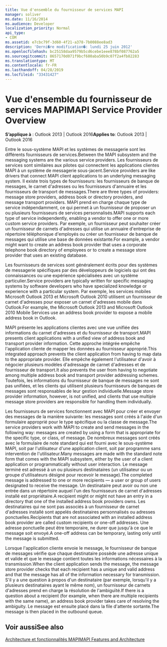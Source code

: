 ```yaml
---
title: Vue d'ensemble du fournisseur de services MAPI
manager: soliver
ms.date: 11/16/2014
ms.audience: Developer
localization_priority: Normal
api_type:
- COM
ms.assetid: e7cbc79f-3d60-4f21-a378-7b0088ee8ad3
description: 'Derni�re modification�: lundi 25 juin 2012'
ms.openlocfilehash: bc25158daa9579b5cd6cebe1eee878bf087762a5
ms.sourcegitcommit: 8657170d071f9bcf680aba50b9c07f2a4fb82283
ms.translationtype: MT
ms.contentlocale: fr-FR
ms.lasthandoff: 04/28/2019
ms.locfileid: "33431427"
---
```

# <a name="mapi-service-provider-overview"></a><span data-ttu-id="998c6-103">Vue d'ensemble du fournisseur de services MAPI</span><span class="sxs-lookup"><span data-stu-id="998c6-103">MAPI Service Provider Overview</span></span>

  
  
<span data-ttu-id="998c6-104">**S’applique à** : Outlook 2013 | Outlook 2016</span><span class="sxs-lookup"><span data-stu-id="998c6-104">**Applies to**: Outlook 2013 | Outlook 2016</span></span> 
  
<span data-ttu-id="998c6-105">Entre le sous-système MAPI et les systèmes de messagerie sont les différents fournisseurs de services.</span><span class="sxs-lookup"><span data-stu-id="998c6-105">Between the MAPI subsystem and the messaging systems are the various service providers.</span></span> <span data-ttu-id="998c6-106">Les fournisseurs de services sont similaires aux pilotes qui connectent les applications clientes MAPI à un système de messagerie sous-jacent.</span><span class="sxs-lookup"><span data-stu-id="998c6-106">Service providers are like drivers that connect MAPI client applications to an underlying messaging system.</span></span> <span data-ttu-id="998c6-107">Il existe trois types de fournisseurs: les fournisseurs de banque de messages, le carnet d'adresses ou les fournisseurs d'annuaire et les fournisseurs de transport de messages.</span><span class="sxs-lookup"><span data-stu-id="998c6-107">There are three types of providers: message store providers, address book or directory providers, and message transport providers.</span></span> <span data-ttu-id="998c6-108">MAPI prend en charge chaque type de service indépendamment, ce qui permet à un fournisseur de proposer un ou plusieurs fournisseurs de services personnalisés.</span><span class="sxs-lookup"><span data-stu-id="998c6-108">MAPI supports each type of service independently, enabling a vendor to offer one or more custom service providers.</span></span> <span data-ttu-id="998c6-109">Par exemple, un fournisseur peut souhaiter créer un fournisseur de carnets d'adresses qui utilise un annuaire d'entreprise de répertoire téléphonique d'employés ou créer un fournisseur de banque de messages qui utilise une base de données existante.</span><span class="sxs-lookup"><span data-stu-id="998c6-109">For example, a vendor might want to create an address book provider that uses a corporate telephone book directory of employees or to create a message store provider that uses an existing database.</span></span>
  
<span data-ttu-id="998c6-110">Les fournisseurs de services sont généralement écrits pour des systèmes de messagerie spécifiques par des développeurs de logiciels qui ont des connaissances ou une expérience spécialisées avec un système particulier.</span><span class="sxs-lookup"><span data-stu-id="998c6-110">Service providers are typically written for specific messaging systems by software developers who have specialized knowledge or experience with a particular system.</span></span> <span data-ttu-id="998c6-111">Par exemple, les services mobiles Microsoft Outlook 2013 et Microsoft Outlook 2010 utilisent un fournisseur de carnet d'adresses pour exposer un carnet d'adresses mobile dans Outlook.</span><span class="sxs-lookup"><span data-stu-id="998c6-111">For example, the Microsoft Outlook 2013 and Microsoft Outlook 2010 Mobile Services use an address book provider to expose a mobile address book in Outlook.</span></span> 
  
<span data-ttu-id="998c6-112">MAPI présente les applications clientes avec une vue unifiée des informations du carnet d'adresses et du fournisseur de transport.</span><span class="sxs-lookup"><span data-stu-id="998c6-112">MAPI presents client applications with a unified view of address book and transport provider information.</span></span> <span data-ttu-id="998c6-113">Cette approche intégrée empêche l'application cliente de mapper les données au fournisseur approprié.</span><span class="sxs-lookup"><span data-stu-id="998c6-113">This integrated approach prevents the client application from having to map data to the appropriate provider.</span></span> <span data-ttu-id="998c6-114">Elle empêche également l'utilisateur d'avoir à négocier plusieurs modèles d'adressage de carnet d'adresses et de fournisseur de transport.</span><span class="sxs-lookup"><span data-stu-id="998c6-114">It also prevents the user from having to negotiate among multiple address book and transport provider addressing schemes.</span></span> <span data-ttu-id="998c6-115">Toutefois, les informations du fournisseur de banque de messages ne sont pas unifiées, et les clients qui utilisent plusieurs fournisseurs de banques de messages sont responsables de leur gestion individuelle.</span><span class="sxs-lookup"><span data-stu-id="998c6-115">Message store provider information, however, is not unified, and clients that use multiple message store providers are responsible for handling them individually.</span></span>
  
<span data-ttu-id="998c6-116">Les fournisseurs de services fonctionnent avec MAPI pour créer et envoyer des messages de la manière suivante: les messages sont créés à l'aide d'un formulaire approprié pour le type spécifique ou la classe de message.</span><span class="sxs-lookup"><span data-stu-id="998c6-116">The service providers work with MAPI to create and send messages in the following way: messages are created by using a form that is appropriate for the specific type, or class, of message.</span></span> <span data-ttu-id="998c6-117">De nombreux messages sont créés avec le formulaire de note standard qui est fourni avec le sous-système MAPI, soit par l'utilisateur d'une application client, soit par programme sans intervention de l'utilisateur.</span><span class="sxs-lookup"><span data-stu-id="998c6-117">Many messages are made with the standard note form that comes with the MAPI subsystem, either by the user of a client application or programmatically without user interaction.</span></span> <span data-ttu-id="998c6-118">Le message terminé est adressé à un ou plusieurs destinataires (un utilisateur ou un groupe d'utilisateurs désigné pour recevoir le message).</span><span class="sxs-lookup"><span data-stu-id="998c6-118">The completed message is addressed to one or more recipients — a user or group of users designated to receive the message.</span></span> <span data-ttu-id="998c6-119">Un destinataire peut avoir ou non une entrée dans un répertoire auquel l'un des fournisseurs de carnet d'adresses installé est propriétaire.</span><span class="sxs-lookup"><span data-stu-id="998c6-119">A recipient might or might not have an entry in a directory that one of the installed address book providers owns.</span></span> <span data-ttu-id="998c6-120">Les destinataires qui ne sont pas associés à un fournisseur de carnet d'adresses installé sont appelés destinataires personnalisés ou adresses ponctuelles.</span><span class="sxs-lookup"><span data-stu-id="998c6-120">Recipients that are not associated with an installed address book provider are called custom recipients or one-off addresses.</span></span> <span data-ttu-id="998c6-121">Une adresse ponctuelle peut être temporaire, ne durer que jusqu'à ce que le message soit envoyé.</span><span class="sxs-lookup"><span data-stu-id="998c6-121">A one-off address can be temporary, lasting only until the message is submitted.</span></span> 
  
<span data-ttu-id="998c6-122">Lorsque l'application cliente envoie le message, le fournisseur de banque de messages vérifie que chaque destinataire possède une adresse unique et valide et que le message contient toutes les informations nécessaires à la transmission.</span><span class="sxs-lookup"><span data-stu-id="998c6-122">When the client application sends the message, the message store provider checks that each recipient has a unique and valid address and that the message has all of the information necessary for transmission.</span></span> <span data-ttu-id="998c6-123">S'il y a une question à propos d'un destinataire (par exemple, lorsqu'il y a plusieurs destinataires ayant le même nom), un fournisseur de carnets d'adresses prend en charge la résolution de l'ambiguïté.</span><span class="sxs-lookup"><span data-stu-id="998c6-123">If there is a question about a recipient (for example, when there are multiple recipients with the same name), an address book provider takes care of resolving the ambiguity.</span></span> <span data-ttu-id="998c6-124">Le message est ensuite placé dans la file d'attente sortante.</span><span class="sxs-lookup"><span data-stu-id="998c6-124">The message is then placed in the outbound queue.</span></span> 
  
## <a name="see-also"></a><span data-ttu-id="998c6-125">Voir aussi</span><span class="sxs-lookup"><span data-stu-id="998c6-125">See also</span></span>



[<span data-ttu-id="998c6-126">Architecture et fonctionnalités MAPI</span><span class="sxs-lookup"><span data-stu-id="998c6-126">MAPI Features and Architecture</span></span>](mapi-features-and-architecture.md)

